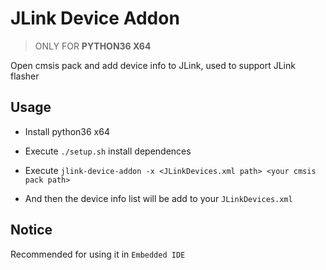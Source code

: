 # JLink Device Addon

> ONLY FOR **PYTHON36 X64**

Open cmsis pack and add device info to JLink, used to support JLink flasher

## Usage

- Install python36 x64

- Execute `./setup.sh` install dependences

- Execute `jlink-device-addon -x <JLinkDevices.xml path> <your cmsis pack path>` 

- And then the device info list will be add to your `JLinkDevices.xml`

## Notice

Recommended for using it in `Embedded IDE`
